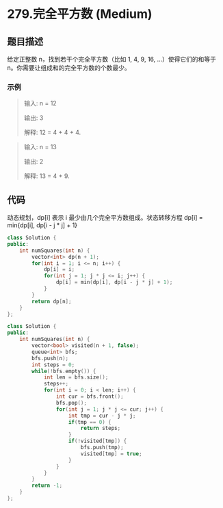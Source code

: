 # 279.完全平方数 (Medium)

## 题目描述

给定正整数 n，找到若干个完全平方数（比如 1, 4, 9, 16, ...）使得它们的和等于 n。你需要让组成和的完全平方数的个数最少。

### 示例

> 输入: n = 12
> 
> 输出: 3 
> 
> 解释: 12 = 4 + 4 + 4.

> 输入: n = 13
> 
> 输出: 2
> 
> 解释: 13 = 4 + 9.

## 代码

动态规划，dp[i] 表示 i 最少由几个完全平方数组成。状态转移方程 dp[i] = min{dp[i], dp[i - j * j] + 1}

```c++ tab="dp"
class Solution {
public:
    int numSquares(int n) {
        vector<int> dp(n + 1);
        for(int i = 1; i <= n; i++) {
            dp[i] = i;
            for(int j = 1; j * j <= i; j++) {
                dp[i] = min(dp[i], dp[i - j * j] + 1);
            }
        }
        return dp[n];
    }
};
```

```c++ tab="bfs"
class Solution {
public:
    int numSquares(int n) {
        vector<bool> visited(n + 1, false);
        queue<int> bfs;
        bfs.push(n);
        int steps = 0;
        while(!bfs.empty()) {
            int len = bfs.size();
            steps++;
            for(int i = 0; i < len; i++) {
                int cur = bfs.front();
                bfs.pop();
                for(int j = 1; j * j <= cur; j++) {
                    int tmp = cur - j * j;
                    if(tmp == 0) {
                        return steps;
                    }
                    if(!visited[tmp]) {
                        bfs.push(tmp);
                        visited[tmp] = true;
                    }
                }
            }
        }
        return -1;
    }
};
```
